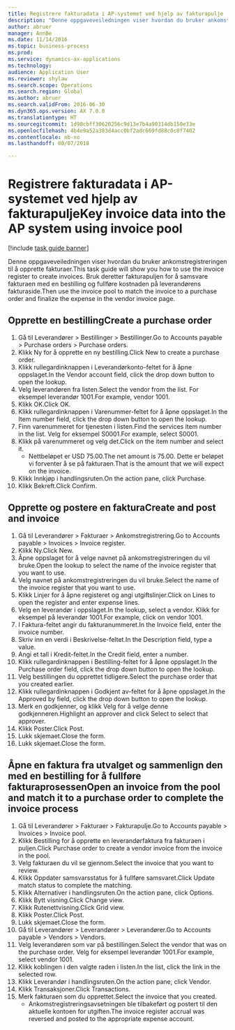 ```yaml
--- 
title: Registrere fakturadata i AP-systemet ved hjelp av fakturapulje
description: "Denne oppgaveveiledningen viser hvordan du bruker ankomstregistreringen til å opprette fakturaer."
author: abruer
manager: AnnBe
ms.date: 11/14/2016
ms.topic: business-process
ms.prod: 
ms.service: dynamics-ax-applications
ms.technology: 
audience: Application User
ms.reviewer: shylaw
ms.search.scope: Operations
ms.search.region: Global
ms.author: abruer
ms.search.validFrom: 2016-06-30
ms.dyn365.ops.version: AX 7.0.0
ms.translationtype: HT
ms.sourcegitcommit: 1d98cbff30620256c9d13e7b4a90314db150e33e
ms.openlocfilehash: 4b4e9a52a383d4acc0bf2adc669fd88c0c0f7402
ms.contentlocale: nb-no
ms.lasthandoff: 08/07/2018

---
```

# <a name="key-invoice-data-into-the-ap-system-using-invoice-pool"></a><span data-ttu-id="ec08a-103">Registrere fakturadata i AP-systemet ved hjelp av fakturapulje</span><span class="sxs-lookup"><span data-stu-id="ec08a-103">Key invoice data into the AP system using invoice pool</span></span>

[!include [task guide banner](../../includes/task-guide-banner.md)]

<span data-ttu-id="ec08a-104">Denne oppgaveveiledningen viser hvordan du bruker ankomstregistreringen til å opprette fakturaer.</span><span class="sxs-lookup"><span data-stu-id="ec08a-104">This task guide will show you how to use the invoice register to create invoices.</span></span>  <span data-ttu-id="ec08a-105">Bruk deretter fakturapuljen for å samsvare fakturaen med en bestilling og fullføre kostnaden på leverandørens fakturaside.</span><span class="sxs-lookup"><span data-stu-id="ec08a-105">Then use the invoice pool to match the invoice to a purchase order and finalize the expense in the vendor invoice page.</span></span>


## <a name="create-a-purchase-order"></a><span data-ttu-id="ec08a-106">Opprette en bestilling</span><span class="sxs-lookup"><span data-stu-id="ec08a-106">Create a purchase order</span></span>
1. <span data-ttu-id="ec08a-107">Gå til Leverandører > Bestillinger > Bestillinger.</span><span class="sxs-lookup"><span data-stu-id="ec08a-107">Go to Accounts payable > Purchase orders > Purchase orders.</span></span>
2. <span data-ttu-id="ec08a-108">Klikk Ny for å opprette en ny bestilling.</span><span class="sxs-lookup"><span data-stu-id="ec08a-108">Click New to create a purchase order.</span></span>
3. <span data-ttu-id="ec08a-109">Klikk rullegardinknappen i Leverandørkonto-feltet for å åpne oppslaget.</span><span class="sxs-lookup"><span data-stu-id="ec08a-109">In the Vendor account field, click the drop down button to open the lookup.</span></span>
4. <span data-ttu-id="ec08a-110">Velg leverandøren fra listen.</span><span class="sxs-lookup"><span data-stu-id="ec08a-110">Select the vendor from the list.</span></span> <span data-ttu-id="ec08a-111">For eksempel leverandør 1001.</span><span class="sxs-lookup"><span data-stu-id="ec08a-111">For example, vendor 1001.</span></span>
5. <span data-ttu-id="ec08a-112">Klikk OK.</span><span class="sxs-lookup"><span data-stu-id="ec08a-112">Click OK.</span></span>
6. <span data-ttu-id="ec08a-113">Klikk rullegardinknappen i Varenummer-feltet for å åpne oppslaget.</span><span class="sxs-lookup"><span data-stu-id="ec08a-113">In the Item number field, click the drop down button to open the lookup.</span></span>
7. <span data-ttu-id="ec08a-114">Finn varenummeret for tjenesten i listen.</span><span class="sxs-lookup"><span data-stu-id="ec08a-114">Find the services item number in the list.</span></span> <span data-ttu-id="ec08a-115">Velg for eksempel S0001.</span><span class="sxs-lookup"><span data-stu-id="ec08a-115">For example, select S0001.</span></span>
8. <span data-ttu-id="ec08a-116">Klikk på varenummeret og velg det.</span><span class="sxs-lookup"><span data-stu-id="ec08a-116">Click on the item number and select it.</span></span>
    * <span data-ttu-id="ec08a-117">Nettbeløpet er USD 75.00.</span><span class="sxs-lookup"><span data-stu-id="ec08a-117">The net amount is 75.00.</span></span>  <span data-ttu-id="ec08a-118">Dette er beløpet vi forventer å se på fakturaen.</span><span class="sxs-lookup"><span data-stu-id="ec08a-118">That is the amount that we will expect on the invoice.</span></span>  
9. <span data-ttu-id="ec08a-119">Klikk Innkjøp i handlingsruten.</span><span class="sxs-lookup"><span data-stu-id="ec08a-119">On the action pane, click Purchase.</span></span>
10. <span data-ttu-id="ec08a-120">Klikk Bekreft.</span><span class="sxs-lookup"><span data-stu-id="ec08a-120">Click Confirm.</span></span>

## <a name="create-and-post-and-invoice"></a><span data-ttu-id="ec08a-121">Opprette og postere en faktura</span><span class="sxs-lookup"><span data-stu-id="ec08a-121">Create and post and invoice</span></span>
1. <span data-ttu-id="ec08a-122">Gå til Leverandører > Fakturaer > Ankomstregistrering.</span><span class="sxs-lookup"><span data-stu-id="ec08a-122">Go to Accounts payable > Invoices > Invoice register.</span></span>
2. <span data-ttu-id="ec08a-123">Klikk Ny.</span><span class="sxs-lookup"><span data-stu-id="ec08a-123">Click New.</span></span>
3. <span data-ttu-id="ec08a-124">Åpne oppslaget for å velge navnet på ankomstregistreringen du vil bruke.</span><span class="sxs-lookup"><span data-stu-id="ec08a-124">Open the lookup to select the name of the invoice register that you want to use.</span></span>
4. <span data-ttu-id="ec08a-125">Velg navnet på ankomstregistreringen du vil bruke.</span><span class="sxs-lookup"><span data-stu-id="ec08a-125">Select the name of the invoice register that you want to use.</span></span>
5. <span data-ttu-id="ec08a-126">Klikk Linjer for å åpne registeret og angi utgiftslinjer.</span><span class="sxs-lookup"><span data-stu-id="ec08a-126">Click on Lines to open the register and enter expense lines.</span></span>
6. <span data-ttu-id="ec08a-127">Velg en leverandør i oppslaget.</span><span class="sxs-lookup"><span data-stu-id="ec08a-127">In the lookup, select a vendor.</span></span> <span data-ttu-id="ec08a-128">Klikk for eksempel på leverandør 1001.</span><span class="sxs-lookup"><span data-stu-id="ec08a-128">For example, click on vendor 1001.</span></span>
7. <span data-ttu-id="ec08a-129">I Faktura-feltet angir du fakturanummeret.</span><span class="sxs-lookup"><span data-stu-id="ec08a-129">In the Invoice field, enter the invoice number.</span></span>
8. <span data-ttu-id="ec08a-130">Skriv inn en verdi i Beskrivelse-feltet.</span><span class="sxs-lookup"><span data-stu-id="ec08a-130">In the Description field, type a value.</span></span>
9. <span data-ttu-id="ec08a-131">Angi et tall i Kredit-feltet.</span><span class="sxs-lookup"><span data-stu-id="ec08a-131">In the Credit field, enter a number.</span></span>
10. <span data-ttu-id="ec08a-132">Klikk rullegardinknappen i Bestilling-feltet for å åpne oppslaget.</span><span class="sxs-lookup"><span data-stu-id="ec08a-132">In the Purchase order field, click the drop down button to open the lookup.</span></span>
11. <span data-ttu-id="ec08a-133">Velg bestillingen du opprettet tidligere.</span><span class="sxs-lookup"><span data-stu-id="ec08a-133">Select the purchase order that you created earlier.</span></span>
12. <span data-ttu-id="ec08a-134">Klikk rullegardinknappen i Godkjent av-feltet for å åpne oppslaget.</span><span class="sxs-lookup"><span data-stu-id="ec08a-134">In the Approved by field, click the drop down button to open the lookup.</span></span>
13. <span data-ttu-id="ec08a-135">Merk en godkjenner, og klikk Velg for å velge denne godkjenneren.</span><span class="sxs-lookup"><span data-stu-id="ec08a-135">Highlight an approver and click Select to select that approver.</span></span>
14. <span data-ttu-id="ec08a-136">Klikk Poster.</span><span class="sxs-lookup"><span data-stu-id="ec08a-136">Click Post.</span></span>
15. <span data-ttu-id="ec08a-137">Lukk skjemaet.</span><span class="sxs-lookup"><span data-stu-id="ec08a-137">Close the form.</span></span>
16. <span data-ttu-id="ec08a-138">Lukk skjemaet.</span><span class="sxs-lookup"><span data-stu-id="ec08a-138">Close the form.</span></span>

## <a name="open-an-invoice-from-the-pool-and-match-it-to-a-purchase-order-to-complete-the-invoice-process"></a><span data-ttu-id="ec08a-139">Åpne en faktura fra utvalget og sammenlign den med en bestilling for å fullføre fakturaprosessen</span><span class="sxs-lookup"><span data-stu-id="ec08a-139">Open an invoice from the pool and match it to a purchase order to complete the invoice process</span></span>
1. <span data-ttu-id="ec08a-140">Gå til Leverandører > Fakturaer > Fakturapulje.</span><span class="sxs-lookup"><span data-stu-id="ec08a-140">Go to Accounts payable > Invoices > Invoice pool.</span></span>
2. <span data-ttu-id="ec08a-141">Klikk Bestilling for å opprette en leverandørfaktura fra fakturaen i puljen.</span><span class="sxs-lookup"><span data-stu-id="ec08a-141">Click Purchase order to create a vendor invoice from the invoice in the pool.</span></span>
3. <span data-ttu-id="ec08a-142">Velg fakturaen du vil se gjennom.</span><span class="sxs-lookup"><span data-stu-id="ec08a-142">Select the invoice that you want to review.</span></span>
4. <span data-ttu-id="ec08a-143">Klikk Oppdater samsvarsstatus for å fullføre samsvaret.</span><span class="sxs-lookup"><span data-stu-id="ec08a-143">Click Update match status to complete the matching.</span></span>
5. <span data-ttu-id="ec08a-144">Klikk Alternativer i handlingsruten.</span><span class="sxs-lookup"><span data-stu-id="ec08a-144">On the action pane, click Options.</span></span>
6. <span data-ttu-id="ec08a-145">Klikk Bytt visning.</span><span class="sxs-lookup"><span data-stu-id="ec08a-145">Click Change view.</span></span>
7. <span data-ttu-id="ec08a-146">Klikk Rutenettvisning.</span><span class="sxs-lookup"><span data-stu-id="ec08a-146">Click Grid view.</span></span>
8. <span data-ttu-id="ec08a-147">Klikk Poster.</span><span class="sxs-lookup"><span data-stu-id="ec08a-147">Click Post.</span></span>
9. <span data-ttu-id="ec08a-148">Lukk skjemaet.</span><span class="sxs-lookup"><span data-stu-id="ec08a-148">Close the form.</span></span>
10. <span data-ttu-id="ec08a-149">Gå til Leverandører > Leverandører > Leverandører.</span><span class="sxs-lookup"><span data-stu-id="ec08a-149">Go to Accounts payable > Vendors > Vendors.</span></span>
11. <span data-ttu-id="ec08a-150">Velg leverandøren som var på bestillingen.</span><span class="sxs-lookup"><span data-stu-id="ec08a-150">Select the vendor that was on the purchase order.</span></span> <span data-ttu-id="ec08a-151">Velg for eksempel leverandør 1001.</span><span class="sxs-lookup"><span data-stu-id="ec08a-151">For example, select vendor 1001.</span></span>
12. <span data-ttu-id="ec08a-152">Klikk koblingen i den valgte raden i listen.</span><span class="sxs-lookup"><span data-stu-id="ec08a-152">In the list, click the link in the selected row.</span></span>
13. <span data-ttu-id="ec08a-153">Klikk Leverandør i handlingsruten.</span><span class="sxs-lookup"><span data-stu-id="ec08a-153">On the action pane, click Vendor.</span></span>
14. <span data-ttu-id="ec08a-154">Klikk Transaksjoner.</span><span class="sxs-lookup"><span data-stu-id="ec08a-154">Click Transactions.</span></span>
15. <span data-ttu-id="ec08a-155">Merk fakturaen som du opprettet.</span><span class="sxs-lookup"><span data-stu-id="ec08a-155">Select the invoice that you created.</span></span>
    * <span data-ttu-id="ec08a-156">Ankomstregistreringsavsetningen ble tilbakeført og postert til den aktuelle kontoen for utgiften.</span><span class="sxs-lookup"><span data-stu-id="ec08a-156">The invoice register accrual was reversed and posted to the appropriate expense account.</span></span>  


